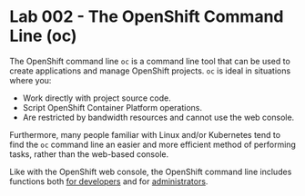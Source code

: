 # Lab 002 - The OpenShift Command Line (oc)

The OpenShift command line `oc` is a command line tool that can be used to create applications and manage OpenShift projects. `oc` is ideal in situations where you:

* Work directly with project source code.
* Script OpenShift Container Platform operations.
* Are restricted by bandwidth resources and cannot use the web console.

Furthermore, many people familiar with Linux and/or Kubernetes tend to find the `oc` command line an easier and more efficient method of performing tasks, rather than the web-based console.

Like with the OpenShift web console, the OpenShift command line includes functions both [for developers](https://docs.openshift.com/container-platform/4.9/cli_reference/openshift_cli/developer-cli-commands.html) and for [administrators](https://docs.openshift.com/container-platform/4.9/cli_reference/openshift_cli/administrator-cli-commands.html).
